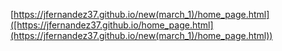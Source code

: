 [https://jfernandez37.github.io/new(march_1)/home_page.html]([https://jfernandez37.github.io/home_page.html](https://jfernandez37.github.io/new(march_1)/home_page.html))
